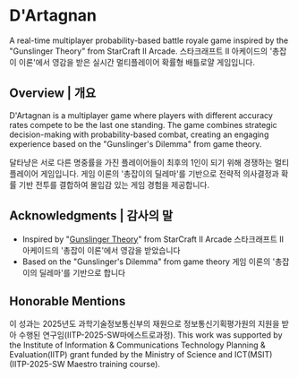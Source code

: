 # D'Artagnan

A real-time multiplayer probability-based battle royale game inspired by the "Gunslinger Theory" from StarCraft II Arcade.
스타크래프트 II 아케이드의 '총잡이 이론'에서 영감을 받은 실시간 멀티플레이어 확률형 배틀로얄 게임입니다.

## Overview | 개요

D'Artagnan is a multiplayer game where players with different accuracy rates compete to be the last one standing. The game combines strategic decision-making with probability-based combat, creating an engaging experience based on the "Gunslinger's Dilemma" from game theory.

달타냥은 서로 다른 명중률을 가진 플레이어들이 최후의 1인이 되기 위해 경쟁하는 멀티플레이어 게임입니다. 게임 이론의 '총잡이의 딜레마'를 기반으로 전략적 의사결정과 확률 기반 전투를 결합하여 몰입감 있는 게임 경험을 제공합니다.

## Acknowledgments | 감사의 말

- Inspired by "[Gunslinger Theory](https://namu.wiki/w/총잡이%20이론)" from StarCraft II Arcade
  스타크래프트 II 아케이드의 '총잡이 이론'에서 영감을 받았습니다
- Based on the "Gunslinger's Dilemma" from game theory
  게임 이론의 '총잡이의 딜레마'를 기반으로 합니다

## Honorable Mentions
이 성과는 2025년도 과학기술정보통신부의 재원으로 정보통신기획평가원의 지원을 받아 수행된 연구임(IITP-2025-SW마에스트로과정). This work was supported by the Institute of Information & Communications Technology Planning & Evaluation(IITP) grant funded by the Ministry of Science and ICT(MSIT) (IITP-2025-SW Maestro training course).

